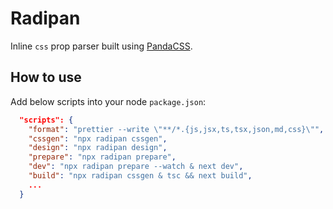 # Radipan

Inline `css` prop parser built using [PandaCSS](https://panda-css.com).

## How to use

Add below scripts into your node `package.json`:

```json
  "scripts": {
    "format": "prettier --write \"**/*.{js,jsx,ts,tsx,json,md,css}\"",
    "cssgen": "npx radipan cssgen",
    "design": "npx radipan design",
    "prepare": "npx radipan prepare",
    "dev": "npx radipan prepare --watch & next dev",
    "build": "npx radipan cssgen & tsc && next build",
    ...
  }
```
